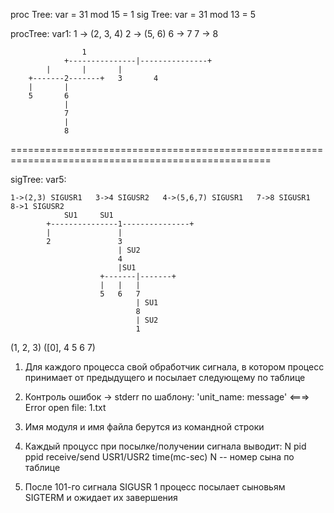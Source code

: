proc Tree: var = 31 mod 15 = 1
sig Tree: var = 31 mod 13 = 5

procTree:
	var1: 
	1 -> (2, 3, 4)	2 -> (5, 6)	6 -> 7	7 -> 8

					1
		        +---------------|---------------+
			|		|		|
		+-------2-------+	3		4
		|		|
		5		6	
				|
				7
				|
				8

===================================================================================================

sigTree:
	var5:
	
	1->(2,3) SIGUSR1   3->4 SIGUSR2   4->(5,6,7) SIGUSR1   7->8 SIGUSR1   8->1 SIGUSR2
				SU1		SU1
			+---------------1---------------+
			|				|
			2				3
							| SU2
							4
							|SU1
						+-------|-------+
						|	|	|
						5	6	7
								| SU1
								8
								| SU2
								1
					
(1, 2, 3)
([0], 4 5 6 7)
	

1. Для каждого процесса свой обработчик сигнала, в котором процесс принимает от предыдущего и посылает следующему по таблице
2. Контроль ошибок -> stderr по шаблону: 'unit_name: message'  <===>  Error open file: 1.txt
3. Имя модуля и имя файла берутся из командной строки
4. Каждый процусс при посылке/получении сигнала выводит:
	N  pid  ppid  receive/send  USR1/USR2  time(mс-sec)
    N -- номер сына по таблице

5. После 101-го сигнала SIGUSR 1 процесс посылает сыновьям SIGTERM и ожидает их завершения


